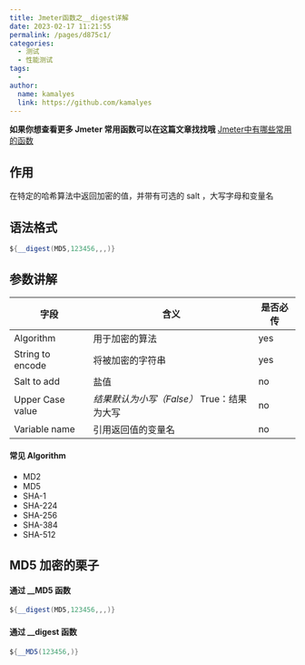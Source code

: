 ```yaml
---
title: Jmeter函数之__digest详解
date: 2023-02-17 11:21:55
permalink: /pages/d875c1/
categories:
  - 测试
  - 性能测试
tags:
  - 
author: 
  name: kamalyes
  link: https://github.com/kamalyes
---
```

**如果你想查看更多 Jmeter 常用函数可以在这篇文章找找哦**
[Jmeter中有哪些常用的函数](./01.Jmeter中有哪些常用的函数.md)

作用
--

在特定的哈希算法中返回加密的值，并带有可选的 salt ，大写字母和变量名

语法格式
----

```java
${__digest(MD5,123456,,,)}
```

参数讲解
----

| 字段 | 含义 | 是否必传 |
| --- | --- | --- |
| Algorithm |  用于加密的算法 | yes
| String to encode |  将被加密的字符串 | yes
| Salt to add | 盐值 | no
| Upper Case value |  *结果默认为小写（False）*   True：结果为大写 | no
| Variable name |  引用返回值的变量名 | no

#### 常见 Algorithm

* MD2
* MD5
* SHA-1
* SHA-224
* SHA-256
* SHA-384
* SHA-512

MD5 加密的栗子
---------

#### 通过 __MD5 函数

```java
${__digest(MD5,123456,,,)}
```

#### 通过 __digest 函数

```java
${__MD5(123456,)}
```
